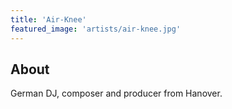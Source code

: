 ```yaml
---
title: 'Air-Knee'
featured_image: 'artists/air-knee.jpg'
---
```


## About

German DJ, composer and producer from Hanover.
